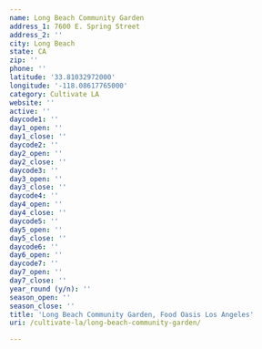 ```yaml
---
name: Long Beach Community Garden
address_1: 7600 E. Spring Street
address_2: ''
city: Long Beach
state: CA
zip: ''
phone: ''
latitude: '33.81032972000'
longitude: '-118.08617765000'
category: Cultivate LA
website: ''
active: ''
daycode1: ''
day1_open: ''
day1_close: ''
daycode2: ''
day2_open: ''
day2_close: ''
daycode3: ''
day3_open: ''
day3_close: ''
daycode4: ''
day4_open: ''
day4_close: ''
daycode5: ''
day5_open: ''
day5_close: ''
daycode6: ''
day6_open: ''
daycode7: ''
day7_open: ''
day7_close: ''
year_round (y/n): ''
season_open: ''
season_close: ''
title: 'Long Beach Community Garden, Food Oasis Los Angeles'
uri: /cultivate-la/long-beach-community-garden/

---
```

